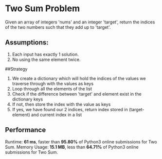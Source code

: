# Two Sum Problem
Given an array of integers 'nums' and an integer 'target', return the indices of the
two numbers such that they add up to 'target'.

## Assumptions:
1. Each input has exactly 1 solution.
2. No using the same element twice.

##Strategy
1. We create a dictionary which will hold the indices of the values we traverse through with the values as keys
2. Loop through all the elements of the list
3. Check if the difference between 'target' and element exist in the dictionary keys
4. If not, then store the index with the value as keys
5. If yes, we have found our 2 indices, return index stored in (target-element) and current index in a list

## Performance
Runtime: **61 ms**, faster than **95.80%** of Python3 online submissions for Two Sum.
Memory Usage: **15.1 MB**, less than **64.71%** of Python3 online submissions for Two Sum.
